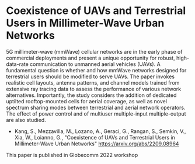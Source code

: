 # Coexistence of UAVs and Terrestrial Users in Millimeter-Wave Urban Networks
5G millimeter-wave (mmWave) cellular networks are in the early phase of commercial deployments and present a unique opportunity for robust, high-data-rate communication to unmanned aerial vehicles (UAVs). A fundamental question is whether and how mmWave networks designed for terrestrial users should be modified to serve UAVs. The paper invokes realistic cell layouts, antenna patterns, and channel models trained from extensive ray tracing data to assess the performance of various network alternatives. Importantly, the study considers the addition of dedicated uptilted rooftop-mounted cells for aerial coverage, as well as novel spectrum sharing modes between terrestrial and aerial network operators. The effect of power control and of multiuser multiple-input multiple-output are also studied.

* Kang, S., Mezzavilla, M., Lozano, A., Geraci, G., Rangan, S., Semkin, V., Xia, W., Loianno, G., "Coexistence of UAVs and Terrestrial Users in Millimeter-Wave Urban Networks"
https://arxiv.org/abs/2209.08964


This paper is published in Globecomm 2022 workshop
